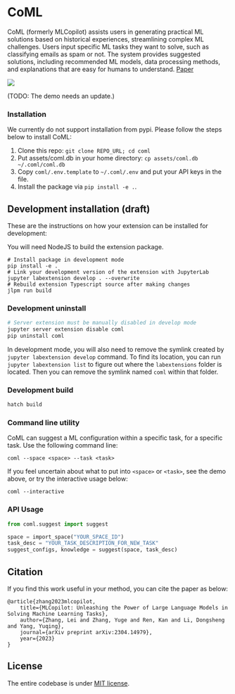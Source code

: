 # CoML

CoML (formerly MLCopilot) assists users in generating practical ML solutions based on historical experiences, streamlining complex ML challenges. Users input specific ML tasks they want to solve, such as classifying emails as spam or not. The system provides suggested solutions, including recommended ML models, data processing methods, and explanations that are easy for humans to understand. [Paper](https://arxiv.org/abs/2304.14979)

![](assets/demo.gif)

(TODO: The demo needs an update.)

### Installation

We currently do not support installation from pypi. Please follow the steps below to install CoML:

1. Clone this repo: `git clone REPO_URL; cd coml`
2. Put assets/coml.db in your home directory: `cp assets/coml.db ~/.coml/coml.db`
3. Copy `coml/.env.template` to `~/.coml/.env` and put your API keys in the file.
3. Install the package via `pip install -e .`.

## Development installation (draft)

These are the instructions on how your extension can be installed for development:

You will need NodeJS to build the extension package.

```
# Install package in development mode
pip install -e .
# Link your development version of the extension with JupyterLab
jupyter labextension develop . --overwrite
# Rebuild extension Typescript source after making changes
jlpm run build
```

### Development uninstall

```bash
# Server extension must be manually disabled in develop mode
jupyter server extension disable coml
pip uninstall coml
```

In development mode, you will also need to remove the symlink created by `jupyter labextension develop`
command. To find its location, you can run `jupyter labextension list` to figure out where the `labextensions`
folder is located. Then you can remove the symlink named `coml` within that folder.


### Development build

```bash
hatch build
```

### Command line utility

CoML can suggest a ML configuration within a specific task, for a specific task. Use the following command line:

```
coml --space <space> --task <task>
```

If you feel uncertain about what to put into `<space>` or `<task>`, see the demo above, or try the interactive usage below:

```
coml --interactive
```

### API Usage

```python
from coml.suggest import suggest

space = import_space("YOUR_SPACE_ID")
task_desc = "YOUR_TASK_DESCRIPTION_FOR_NEW_TASK"
suggest_configs, knowledge = suggest(space, task_desc)
```

## Citation

If you find this work useful in your method, you can cite the paper as below:

    @article{zhang2023mlcopilot,
        title={MLCopilot: Unleashing the Power of Large Language Models in Solving Machine Learning Tasks},
        author={Zhang, Lei and Zhang, Yuge and Ren, Kan and Li, Dongsheng and Yang, Yuqing},
        journal={arXiv preprint arXiv:2304.14979},
        year={2023}
    }

## License

The entire codebase is under [MIT license](LICENSE).
